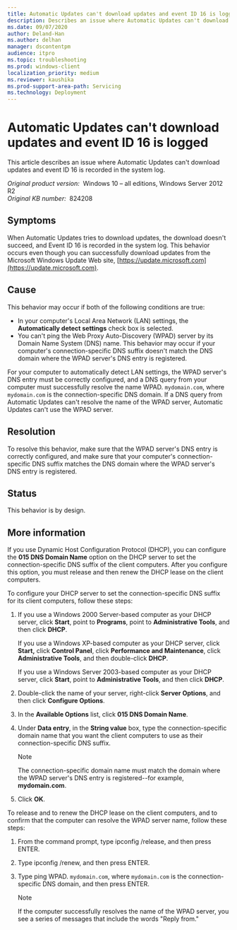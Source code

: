 ```yaml
---
title: Automatic Updates can't download updates and event ID 16 is logged
description: Describes an issue where Automatic Updates can't download updates and event ID 16 is recorded in the system log.
ms.date: 09/07/2020
author: Deland-Han
ms.author: delhan
manager: dscontentpm
audience: itpro
ms.topic: troubleshooting
ms.prod: windows-client
localization_priority: medium
ms.reviewer: kaushika
ms.prod-support-area-path: Servicing
ms.technology: Deployment
---
```

# Automatic Updates can't download updates and event ID 16 is logged

This article describes an issue where Automatic Updates can't download updates and event ID 16 is recorded in the system log.

_Original product version:_ &nbsp;Windows 10 – all editions, Windows Server 2012 R2  
_Original KB number:_ &nbsp;824208

## Symptoms

When Automatic Updates tries to download updates, the download doesn't succeed, and Event ID 16 is recorded in the system log. This behavior occurs even though you can successfully download updates from the Microsoft Windows Update Web site, [https://update.microsoft.com](https://update.microsoft.com).

## Cause

This behavior may occur if both of the following conditions are true:

- In your computer's Local Area Network (LAN) settings, the **Automatically detect settings** check box is selected.
- You can't ping the Web Proxy Auto-Discovery (WPAD) server by its Domain Name System (DNS) name. This behavior may occur if your computer's connection-specific DNS suffix doesn't match the DNS domain where the WPAD server's DNS entry is registered.

For your computer to automatically detect LAN settings, the WPAD server's DNS entry must be correctly configured, and a DNS query from your computer must successfully resolve the name WPAD. `mydomain.com`, where `mydomain.com` is the connection-specific DNS domain. If a DNS query from Automatic Updates can't resolve the name of the WPAD server, Automatic Updates can't use the WPAD server.

## Resolution

To resolve this behavior, make sure that the WPAD server's DNS entry is correctly configured, and make sure that your computer's connection-specific DNS suffix matches the DNS domain where the WPAD server's DNS entry is registered.

## Status

This behavior is by design. 

## More information

If you use Dynamic Host Configuration Protocol (DHCP), you can configure the **015 DNS Domain Name** option on the DHCP server to set the connection-specific DNS suffix of the client computers. After you configure this option, you must release and then renew the DHCP lease on the client computers.

To configure your DHCP server to set the connection-specific DNS suffix for its client computers, follow these steps:
1. If you use a Windows 2000 Server-based computer as your DHCP server, click **Start**, point to **Programs**, point to **Administrative Tools**, and then click **DHCP**.

    If you use a Windows XP-based computer as your DHCP server, click **Start,** click **Control Panel**, click **Performance and Maintenance**, click **Administrative Tools**, and then double-click **DHCP**.
    
    If you use a Windows Server 2003-based computer as your DHCP server, click **Start**, point to **Administrative Tools**, and then click **DHCP**.
2. Double-click the name of your server, right-click **Server Options**, and then click **Configure Options**.
3. In the **Available Options** list, click **015 DNS Domain Name**.
4. Under **Data entry**, in the **String value** box, type the connection-specific domain name that you want the client computers to use as their connection-specific DNS suffix.

    > [!NOTE]
    > The connection-specific domain name must match the domain where the WPAD server's DNS entry is registered--for example, **mydomain.com**.
5. Click **OK**.

To release and to renew the DHCP lease on the client computers, and to confirm that the computer can resolve the WPAD server name, follow these steps:

1. From the command prompt, type ipconfig /release, and then press ENTER.
2. Type ipconfig /renew, and then press ENTER.
3. Type ping WPAD. `mydomain.com`, where `mydomain.com` is the connection-specific DNS domain, and then press ENTER.

    > [!NOTE]
    > If the computer successfully resolves the name of the WPAD server, you see a series of messages that include the words "Reply from."
    